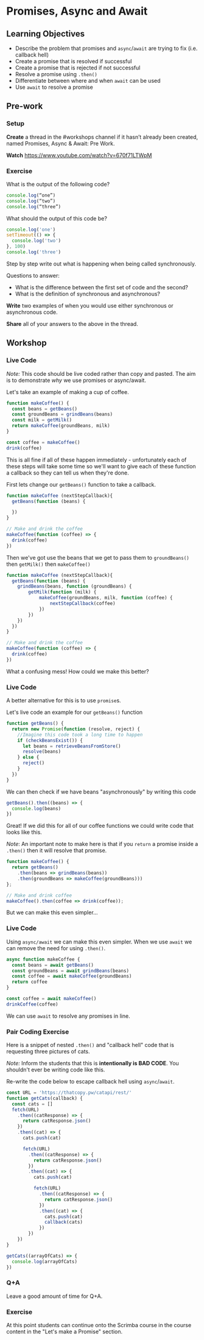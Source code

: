 # Promises, Async and Await

## Learning Objectives

- Describe the problem that promises and `async`/`await` are trying to fix (i.e. callback hell)
- Create a promise that is resolved if successful
- Create a promise that is rejected if not successful
- Resolve a promise using `.then()`
- Differentiate between where and when `await` can be used
- Use `await` to resolve a promise

## Pre-work

### Setup

**Create** a thread in the #workshops channel if it hasn’t already been created, named Promises, Async & Await: Pre Work.

**Watch** https://www.youtube.com/watch?v=670f71LTWpM

### Exercise

What is the output of the following code?

```js
console.log(“one”)
console.log(“two”)
console.log(“three”)
```

What should the output of this code be?

```js
console.log('one')
setTimeout(() => {
  console.log('two')
}, 100)
console.log('three')
```

Step by step write out what is happening when being called synchronously.

Questions to answer:

- What is the difference between the first set of code and the second?
- What is the definition of synchronous and asynchronous?

**Write** two examples of when you would use either synchronous or asynchronous code.

**Share** all of your answers to the above in the thread.

## Workshop

### Live Code

_Note:_ This code should be live coded rather than copy and pasted. The aim is to demonstrate _why_ we use promises or async/await.

Let's take an example of making a cup of coffee.

```js
function makeCoffee() {
  const beans = getBeans()
  const groundBeans = grindBeans(beans)
  const milk = getMilk()
  return makeCoffee(groundBeans, milk)
}

const coffee = makeCoffee()
drink(coffee)
```

This is all fine if all of these happen immediately - unfortunately each of these steps will take some time so we'll want to give each of these function a callback so they can tell us when they're done.

First lets change our `getBeans()` function to take a callback.

```js
function makeCoffee (nextStepCallback){
  getBeans(function (beans) {

  })
}

// Make and drink the coffee
makeCoffee(function (coffee) => {
  drink(coffee)
})
```

Then we've got use the beans that we get to pass them to `groundBeans()` then `getMilk()` then `makeCoffee()`

```js
function makeCoffee (nextStepCallback){
  getBeans(function (beans) {
    grindBeans(beans, function (groundBeans) {
        getMilk(function (milk) {
            makeCoffee(groundBeans, milk, function (coffee) {
                nextStepCallback(coffee)
            })
        })
    })
  })
}

// Make and drink the coffee
makeCoffee(function (coffee) => {
  drink(coffee)
})
```

What a confusing mess! How could we make this better?

### Live Code

A better alternative for this is to use `promise`s.

Let's live code an example for our `getBeans()` function

```js
function getBeans() {
  return new Promise(function (resolve, reject) {
    //Imagine this code took a long time to happen
    if (checkBeansExist()) {
      let beans = retrieveBeansFromStore()
      resolve(beans)
    } else {
      reject()
    }
  })
}
```

We can then check if we have beans "asynchronously" by writing this code

```js
getBeans().then((beans) => {
  console.log(beans)
})
```

Great! If we did this for all of our coffee functions we could write code that looks like this.

_Note_: An important note to make here is that if you `return` a promise inside a `.then()` then it will resolve that promise.

```js
function makeCoffee() {
  return getBeans()
    .then(beans => grindBeans(beans))
    .then(groundBeans => makeCoffee(groundBeans)))
};

// Make and drink coffee
makeCoffee().then(coffee => drink(coffee));
```

But we can make this even simpler...

### Live Code

Using `async/await` we can make this even simpler. When we use `await` we can remove the need for using `.then()`.

```js
async function makeCoffee {
  const beans = await getBeans()
  const groundBeans = await grindBeans(beans)
  const coffee = await makeCoffee(groundBeans)
  return coffee
}

const coffee = await makeCoffee()
drinkCoffee(coffee)
```

We can use `await` to resolve any promises in line.

### Pair Coding Exercise

Here is a snippet of nested `.then()` and "callback hell" code that is requesting three pictures of cats.

_Note:_ Inform the students that this is **intentionally is BAD CODE**. You shouldn't ever be writing code like this.

Re-write the code below to escape callback hell using `async`/`await`.

```js
const URL = 'https://thatcopy.pw/catapi/rest/'
function getCats(callback) {
  const cats = []
  fetch(URL)
    .then((catResponse) => {
      return catResponse.json()
    })
    .then((cat) => {
      cats.push(cat)

      fetch(URL)
        .then((catResponse) => {
          return catResponse.json()
        })
        .then((cat) => {
          cats.push(cat)

          fetch(URL)
            .then((catResponse) => {
              return catResponse.json()
            })
            .then((cat) => {
              cats.push(cat)
              callback(cats)
            })
        })
    })
}

getCats((arrayOfCats) => {
  console.log(arrayOfCats)
})
```

### Q+A

Leave a good amount of time for Q+A.

### Exercise

At this point students can continue onto the Scrimba course in the course content in the "Let's make a Promise" section.
